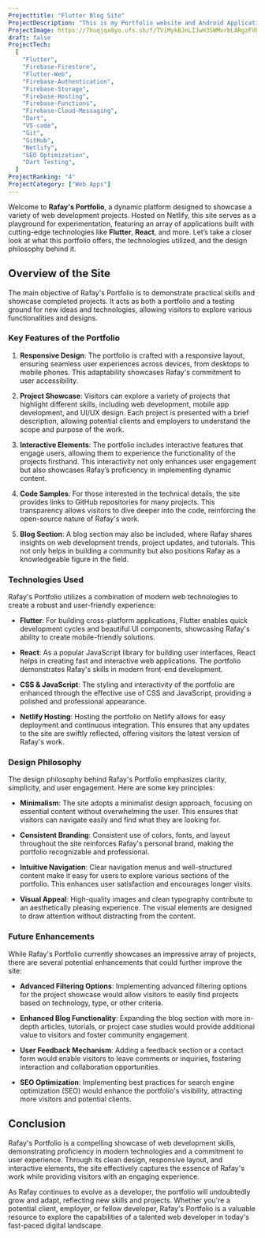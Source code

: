 ```yaml
---
Projecttitle: "Flutter Blog Site"
ProjectDescription: "This is my Portfolio website and Android Application, both developed using Flutter. 🚀"
ProjectImage: https://7huqjqx8yo.ufs.sh/f/TViMykBJnLIJwH3SWMvrbLARgzFVBUGZoxsDQ9n2NSdXYJKO
draft: false
ProjectTech:
  [
    "Flutter",
    "Firebase-Firestore",
    "Flutter-Web",
    "Firebase-Authentication",
    "Firebase-Storage",
    "Firebase-Hosting",
    "Firebase-Functions",
    "Firebase-Cloud-Messaging",
    "Dart",
    "VS-code",
    "Git",
    "GitHub",
    "Netlify",
    "SEO Optimization",
    "Dart Testing",
  ]
ProjectRanking: "4"
ProjectCategory: ["Web Apps"]
---
```


Welcome to **Rafay's Portfolio**, a dynamic platform designed to showcase a variety of web development projects. Hosted on Netlify, this site serves as a playground for experimentation, featuring an array of applications built with cutting-edge technologies like **Flutter**, **React**, and more. Let’s take a closer look at what this portfolio offers, the technologies utilized, and the design philosophy behind it.

## Overview of the Site

The main objective of Rafay's Portfolio is to demonstrate practical skills and showcase completed projects. It acts as both a portfolio and a testing ground for new ideas and technologies, allowing visitors to explore various functionalities and designs.

### Key Features of the Portfolio

1. **Responsive Design**: The portfolio is crafted with a responsive layout, ensuring seamless user experiences across devices, from desktops to mobile phones. This adaptability showcases Rafay's commitment to user accessibility.

2. **Project Showcase**: Visitors can explore a variety of projects that highlight different skills, including web development, mobile app development, and UI/UX design. Each project is presented with a brief description, allowing potential clients and employers to understand the scope and purpose of the work.

3. **Interactive Elements**: The portfolio includes interactive features that engage users, allowing them to experience the functionality of the projects firsthand. This interactivity not only enhances user engagement but also showcases Rafay’s proficiency in implementing dynamic content.

4. **Code Samples**: For those interested in the technical details, the site provides links to GitHub repositories for many projects. This transparency allows visitors to dive deeper into the code, reinforcing the open-source nature of Rafay's work.

5. **Blog Section**: A blog section may also be included, where Rafay shares insights on web development trends, project updates, and tutorials. This not only helps in building a community but also positions Rafay as a knowledgeable figure in the field.

### Technologies Used

Rafay's Portfolio utilizes a combination of modern web technologies to create a robust and user-friendly experience:

- **Flutter**: For building cross-platform applications, Flutter enables quick development cycles and beautiful UI components, showcasing Rafay's ability to create mobile-friendly solutions.

- **React**: As a popular JavaScript library for building user interfaces, React helps in creating fast and interactive web applications. The portfolio demonstrates Rafay's skills in modern front-end development.

- **CSS & JavaScript**: The styling and interactivity of the portfolio are enhanced through the effective use of CSS and JavaScript, providing a polished and professional appearance.

- **Netlify Hosting**: Hosting the portfolio on Netlify allows for easy deployment and continuous integration. This ensures that any updates to the site are swiftly reflected, offering visitors the latest version of Rafay's work.

### Design Philosophy

The design philosophy behind Rafay's Portfolio emphasizes clarity, simplicity, and user engagement. Here are some key principles:

- **Minimalism**: The site adopts a minimalist design approach, focusing on essential content without overwhelming the user. This ensures that visitors can navigate easily and find what they are looking for.

- **Consistent Branding**: Consistent use of colors, fonts, and layout throughout the site reinforces Rafay's personal brand, making the portfolio recognizable and professional.

- **Intuitive Navigation**: Clear navigation menus and well-structured content make it easy for users to explore various sections of the portfolio. This enhances user satisfaction and encourages longer visits.

- **Visual Appeal**: High-quality images and clean typography contribute to an aesthetically pleasing experience. The visual elements are designed to draw attention without distracting from the content.

### Future Enhancements

While Rafay's Portfolio currently showcases an impressive array of projects, there are several potential enhancements that could further improve the site:

- **Advanced Filtering Options**: Implementing advanced filtering options for the project showcase would allow visitors to easily find projects based on technology, type, or other criteria.

- **Enhanced Blog Functionality**: Expanding the blog section with more in-depth articles, tutorials, or project case studies would provide additional value to visitors and foster community engagement.

- **User Feedback Mechanism**: Adding a feedback section or a contact form would enable visitors to leave comments or inquiries, fostering interaction and collaboration opportunities.

- **SEO Optimization**: Implementing best practices for search engine optimization (SEO) would enhance the portfolio's visibility, attracting more visitors and potential clients.

## Conclusion

Rafay's Portfolio is a compelling showcase of web development skills, demonstrating proficiency in modern technologies and a commitment to user experience. Through its clean design, responsive layout, and interactive elements, the site effectively captures the essence of Rafay's work while providing visitors with an engaging experience.

As Rafay continues to evolve as a developer, the portfolio will undoubtedly grow and adapt, reflecting new skills and projects. Whether you're a potential client, employer, or fellow developer, Rafay's Portfolio is a valuable resource to explore the capabilities of a talented web developer in today's fast-paced digital landscape.
